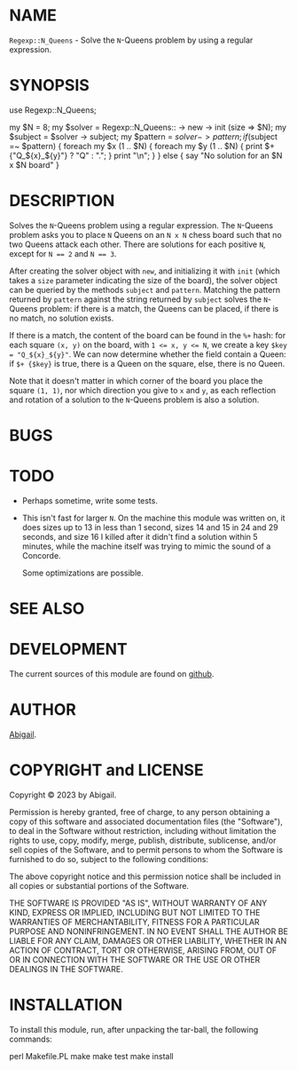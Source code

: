 # NAME

`Regexp::N_Queens` - Solve the `N`-Queens problem by using a regular expression.

# SYNOPSIS
  use Regexp::N_Queens;

  my $N       = 8;
  my $solver  = Regexp::N_Queens:: -> new -> init (size => $N);
  my $subject = $solver -> subject;
  my $pattern = $solver -> pattern;
  if ($subject =~ $pattern) {
      foreach my $x (1 .. $N) {
          foreach my $y (1 .. $N) {
              print $+ {"Q_${x}_${y}"} ? "Q" : ".";
          }
          print "\n";
      }
  }
  else {
      say "No solution for an $N x $N board"
  }

# DESCRIPTION

Solves the `N`-Queens problem using a regular expression. The `N`-Queens
problem asks you to place `N` Queens on an `N x N` chess board such that
no two Queens attack each other. There are solutions for each positive
`N`, except for `N == 2` and `N == 3`.

After creating the solver object with `new`, and initializing it with
`init` (which takes a `size` parameter indicating the size of the
board), the solver object can be queried by the methods `subject` and
`pattern`. Matching the pattern returned by `pattern` against the string
returned by `subject` solves the `N`-Queens problem: if there is a
match, the Queens can be placed, if there is no match, no solution
exists.

If there is a match, the content of the board can be found in the `%+`
hash: for each square `(x, y)` on the board, with `1 <= x, y <= N`, we
create a key `$key = "Q_${x}_${y}"`. We can now determine whether the
field contain a Queen: if `$+ {$key}` is true, there is a Queen on the
square, else, there is no Queen.

Note that it doesn't matter in which corner of the board you place the
square `(1, 1)`, nor which direction you give to `x` and `y`, as each
reflection and rotation of a solution to the `N`-Queens problem is also
a solution.

# BUGS

# TODO
* Perhaps sometime, write some tests.
* This isn't fast for larger `N`. On the machine this module was written
  on, it does sizes up to 13 in less than 1 second, sizes 14 and 15 in
  24 and 29 seconds, and size 16 I killed after it didn't find a
  solution within 5 minutes, while the machine itself was trying to
  mimic the sound of a Concorde.

  Some optimizations are possible.

# SEE ALSO

# DEVELOPMENT

The current sources of this module are found on
[github](git://github.com/Abigail/Regexp-N_Queens).

# AUTHOR

[Abigail](mailto:cpan@abigail.freedom.nl).

# COPYRIGHT and LICENSE

Copyright &copy; 2023 by Abigail.

Permission is hereby granted, free of charge, to any person obtaining a
copy of this software and associated documentation files (the
"Software"), to deal in the Software without restriction, including
without limitation the rights to use, copy, modify, merge, publish,
distribute, sublicense, and/or sell copies of the Software, and to
permit persons to whom the Software is furnished to do so, subject to
the following conditions:

The above copyright notice and this permission notice shall be included
in all copies or substantial portions of the Software.

THE SOFTWARE IS PROVIDED "AS IS", WITHOUT WARRANTY OF ANY KIND, EXPRESS
OR IMPLIED, INCLUDING BUT NOT LIMITED TO THE WARRANTIES OF
MERCHANTABILITY, FITNESS FOR A PARTICULAR PURPOSE AND NONINFRINGEMENT.
IN NO EVENT SHALL THE AUTHOR BE LIABLE FOR ANY CLAIM, DAMAGES OR OTHER
LIABILITY, WHETHER IN AN ACTION OF CONTRACT, TORT OR OTHERWISE, ARISING
FROM, OUT OF OR IN CONNECTION WITH THE SOFTWARE OR THE USE OR OTHER
DEALINGS IN THE SOFTWARE.

# INSTALLATION
To install this module, run, after unpacking the tar-ball, the following
commands:

  perl Makefile.PL
  make
  make test
  make install

